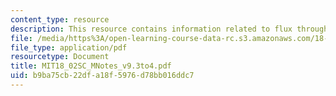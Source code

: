 ```yaml
---
content_type: resource
description: This resource contains information related to flux through general surfaces.
file: /media/https%3A/open-learning-course-data-rc.s3.amazonaws.com/18-02sc-multivariable-calculus-fall-2010/b9ba75cb22dfa18f5976d78bb016ddc7_MIT18_02SC_MNotes_v9.3to4.pdf
file_type: application/pdf
resourcetype: Document
title: MIT18_02SC_MNotes_v9.3to4.pdf
uid: b9ba75cb-22df-a18f-5976-d78bb016ddc7
---
```

